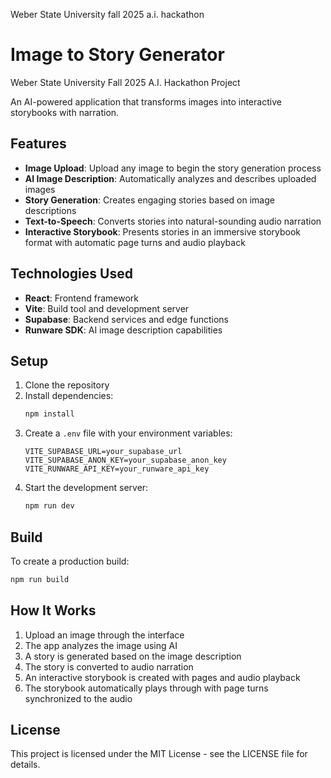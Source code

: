 Weber State University fall 2025 a.i. hackathon 

# Image to Story Generator

Weber State University Fall 2025 A.I. Hackathon Project

An AI-powered application that transforms images into interactive storybooks with narration.

## Features

- **Image Upload**: Upload any image to begin the story generation process
- **AI Image Description**: Automatically analyzes and describes uploaded images
- **Story Generation**: Creates engaging stories based on image descriptions
- **Text-to-Speech**: Converts stories into natural-sounding audio narration
- **Interactive Storybook**: Presents stories in an immersive storybook format with automatic page turns and audio playback

## Technologies Used

- **React**: Frontend framework
- **Vite**: Build tool and development server
- **Supabase**: Backend services and edge functions
- **Runware SDK**: AI image description capabilities

## Setup

1. Clone the repository
2. Install dependencies:
   ```bash
   npm install
   ```
3. Create a `.env` file with your environment variables:
   ```
   VITE_SUPABASE_URL=your_supabase_url
   VITE_SUPABASE_ANON_KEY=your_supabase_anon_key
   VITE_RUNWARE_API_KEY=your_runware_api_key
   ```
4. Start the development server:
   ```bash
   npm run dev
   ```

## Build

To create a production build:

```bash
npm run build
```

## How It Works

1. Upload an image through the interface
2. The app analyzes the image using AI
3. A story is generated based on the image description
4. The story is converted to audio narration
5. An interactive storybook is created with pages and audio playback
6. The storybook automatically plays through with page turns synchronized to the audio

## License

This project is licensed under the MIT License - see the LICENSE file for details.
